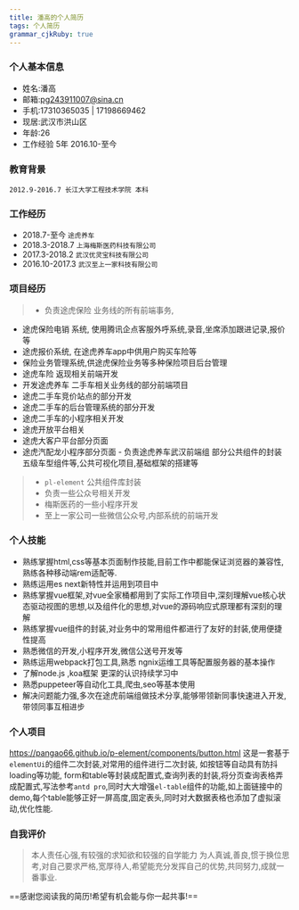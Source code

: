 ```yaml
---
title: 潘高的个人简历 
tags: 个人简历
grammar_cjkRuby: true
---
```

### 个人基本信息
- 姓名:潘高
- 邮箱:pg243911007@sina.cn
- 手机:17310365035 | 17198669462
- 现居:武汉市洪山区
- 年龄:26
- 工作经验 5年 2016.10-至今
### 教育背景
`2012.9-2016.7 长江大学工程技术学院 本科`
### 工作经历
- 2018.7-至今    `途虎养车`
- 2018.3-2018.7  `上海梅斯医药科技有限公司`
-  2017.3-2018.2  `武汉优灵宝科技有限公司`
-  2016.10-2017.3  `武汉至上一家科技有限公司`

### 项目经历
> -  负责途虎保险 业务线的所有前端事务,
   -   途虎保险电销 系统, 使用腾讯企点客服外呼系统,录音,坐席添加跟进记录,报价等
   -   途虎报价系统, 在途虎养车app中供用户购买车险等
   -  保险业务管理系统,供途虎保险业务等多种保险项目后台管理
   -  途虎车险 返现相关前端开发
   -  开发途虎养车 二手车相关业务线的部分前端项目
   - 途虎二手车竞价站点的部分开发
   - 途虎二手车的后台管理系统的部分开发
   - 途虎二手车的小程序相关开发
   - 途虎开放平台相关
   - 途虎大客户平台部分页面
   - 途虎汽配龙小程序部分页面
    - 负责途虎养车武汉前端组 部分公共组件的封装 五级车型组件等,公共可视化项目,基础框架的搭建等
> - `pl-element` 公共组件库封装
> - 负责一些公众号相关开发
> -  梅斯医药的一些小程序开发
> - 至上一家公司一些微信公众号,内部系统的前端开发


### 个人技能

- 熟练掌握html,css等基本页面制作技能,目前工作中都能保证浏览器的兼容性,熟练各种移动端rem适配等.
- 熟练运用es next新特性并运用到项目中
- 熟练掌握vue框架,对vue全家桶都用到了实际工作项目中,深刻理解vue核心状态驱动视图的思想,以及组件化的思想,对vue的源码响应式原理都有深刻的理解
- 熟练掌握vue组件的封装,对业务中的常用组件都进行了友好的封装,使用便捷性提高
- 熟悉微信的开发,小程序开发,微信公送号开发等
 - 熟练运用webpack打包工具,熟悉 ngnix运维工具等配置服务器的基本操作
- 了解node.js ,koa框架 更深的认识持续学习中
- 熟悉puppeteer等自动化工具,爬虫,seo等基本使用
- 解决问题能力强,多次在途虎前端组做技术分享,能够带领新同事快速进入开发,带领同事互相进步
  
 ### 个人项目
https://pangao66.github.io/p-element/components/button.html
这是一套基于`elementUi`的组件二次封装,对常用的组件进行二次封装, 如按钮等自动具有防抖 loading等功能, form和table等封装成配置式,查询列表的封装,将分页查询表格弄成配置式,写法参考`antd pro`,同时大大增强`el-table`组件的功能,如上面链接中的demo,每个table能够正好一屏高度,固定表头,同时对大数据表格也添加了虚拟滚动,优化性能.
### 自我评价
> 本人责任心强,有较强的求知欲和较强的自学能力
为人真诚,善良,惯于换位思考,对自己要求严格,宽厚待人,希望能充分发挥自己的优势,共同努力,成就一番事业. 

==感谢您阅读我的简历!希望有机会能与你一起共事!==



